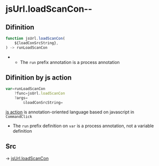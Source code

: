# jsUrl.loadScanCon--

## Difinition

```js.js
function jsUrl.loadScanCon(
	${loadConSrcString},
) -> runLoadScanCon
```

- - The `run` prefix annotation is a process annotation


## Difinition by js action

```js.js
var=runLoadScanCon
	?func=jsUrl.loadScanCon
	?args=
		&loadConSrcString=
```

[js action](#) is annotation-oriented language based on javascript in `CommandClick`

- The `run` prefix definition on `var` is a process annotation, not a variable definition

## Src

-> [jsUrl.loadScanCon](https://github.com/puutaro/CommandClick/blob/master/app/src/main/java/com/puutaro/commandclick/fragment_lib/terminal_fragment/js_interface/JsUrl.kt#L99)


